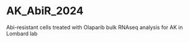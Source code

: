 # AK_AbiR_2024
Abi-resistant cells treated with Olaparib bulk RNAseq analysis for AK in Lombard lab
